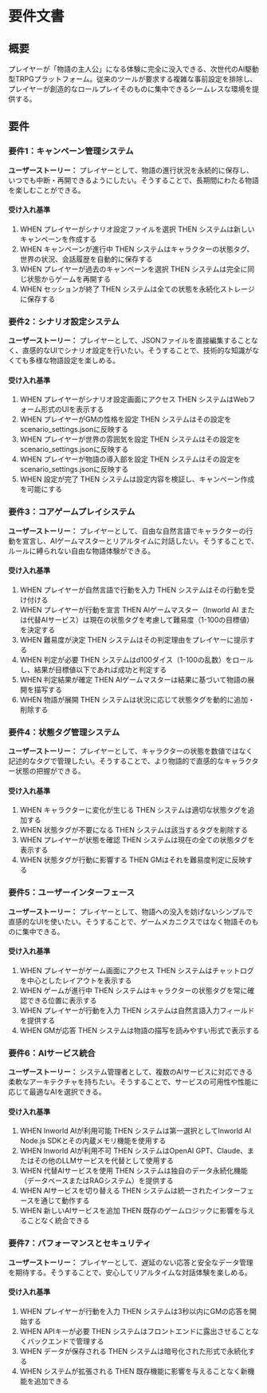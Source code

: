 # 要件文書

## 概要

プレイヤーが「物語の主人公」になる体験に完全に没入できる、次世代のAI駆動型TRPGプラットフォーム。従来のツールが要求する複雑な事前設定を排除し、プレイヤーが創造的なロールプレイそのものに集中できるシームレスな環境を提供する。

## 要件

### 要件1：キャンペーン管理システム

**ユーザーストーリー：** プレイヤーとして、物語の進行状況を永続的に保存し、いつでも中断・再開できるようにしたい。そうすることで、長期間にわたる物語を楽しむことができる。

#### 受け入れ基準

1. WHEN プレイヤーがシナリオ設定ファイルを選択 THEN システムは新しいキャンペーンを作成する
2. WHEN キャンペーンが進行中 THEN システムはキャラクターの状態タグ、世界の状況、会話履歴を自動的に保存する
3. WHEN プレイヤーが過去のキャンペーンを選択 THEN システムは完全に同じ状態からゲームを再開する
4. WHEN セッションが終了 THEN システムは全ての状態を永続化ストレージに保存する

### 要件2：シナリオ設定システム

**ユーザーストーリー：** プレイヤーとして、JSONファイルを直接編集することなく、直感的なUIでシナリオ設定を行いたい。そうすることで、技術的な知識がなくても多様な物語設定を楽しめる。

#### 受け入れ基準

1. WHEN プレイヤーがシナリオ設定画面にアクセス THEN システムはWebフォーム形式のUIを表示する
2. WHEN プレイヤーがGMの性格を設定 THEN システムはその設定をscenario_settings.jsonに反映する
3. WHEN プレイヤーが世界の雰囲気を設定 THEN システムはその設定をscenario_settings.jsonに反映する
4. WHEN プレイヤーが物語の導入部を設定 THEN システムはその設定をscenario_settings.jsonに反映する
5. WHEN 設定が完了 THEN システムは設定内容を検証し、キャンペーン作成を可能にする

### 要件3：コアゲームプレイシステム

**ユーザーストーリー：** プレイヤーとして、自由な自然言語でキャラクターの行動を宣言し、AIゲームマスターとリアルタイムに対話したい。そうすることで、ルールに縛られない自由な物語体験ができる。

#### 受け入れ基準

1. WHEN プレイヤーが自然言語で行動を入力 THEN システムはその行動を受け付ける
2. WHEN プレイヤーが行動を宣言 THEN AIゲームマスター（Inworld AI または代替AIサービス）は現在の状態タグを考慮して難易度（1-100の目標値）を決定する
3. WHEN 難易度が決定 THEN システムはその判定理由をプレイヤーに提示する
4. WHEN 判定が必要 THEN システムはd100ダイス（1-100の乱数）をロールし、結果が目標値以下であれば成功と判定する
5. WHEN 判定結果が確定 THEN AIゲームマスターは結果に基づいて物語の展開を描写する
6. WHEN 物語が展開 THEN システムは状況に応じて状態タグを動的に追加・削除する

### 要件4：状態タグ管理システム

**ユーザーストーリー：** プレイヤーとして、キャラクターの状態を数値ではなく記述的なタグで管理したい。そうすることで、より物語的で直感的なキャラクター状態の把握ができる。

#### 受け入れ基準

1. WHEN キャラクターに変化が生じる THEN システムは適切な状態タグを追加する
2. WHEN 状態タグが不要になる THEN システムは該当するタグを削除する
3. WHEN プレイヤーが状態を確認 THEN システムは現在の全ての状態タグを表示する
4. WHEN 状態タグが行動に影響する THEN GMはそれを難易度判定に反映する

### 要件5：ユーザーインターフェース

**ユーザーストーリー：** プレイヤーとして、物語への没入を妨げないシンプルで直感的なUIを使いたい。そうすることで、ゲームメカニクスではなく物語そのものに集中できる。

#### 受け入れ基準

1. WHEN プレイヤーがゲーム画面にアクセス THEN システムはチャットログを中心としたレイアウトを表示する
2. WHEN ゲームが進行中 THEN システムはキャラクターの状態タグを常に確認できる位置に表示する
3. WHEN プレイヤーが行動を入力 THEN システムは自然言語入力フィールドを提供する
4. WHEN GMが応答 THEN システムは物語の描写を読みやすい形式で表示する

### 要件6：AIサービス統合

**ユーザーストーリー：** システム管理者として、複数のAIサービスに対応できる柔軟なアーキテクチャを持ちたい。そうすることで、サービスの可用性や性能に応じて最適なAIを選択できる。

#### 受け入れ基準

1. WHEN Inworld AIが利用可能 THEN システムは第一選択としてInworld AI Node.js SDKとその内蔵メモリ機能を使用する
2. WHEN Inworld AIが利用不可 THEN システムはOpenAI GPT、Claude、またはその他のLLMサービスを代替として使用する
3. WHEN 代替AIサービスを使用 THEN システムは独自のデータ永続化機能（データベースまたはRAGシステム）を提供する
4. WHEN AIサービスを切り替える THEN システムは統一されたインターフェースを通じて動作する
5. WHEN 新しいAIサービスを追加 THEN 既存のゲームロジックに影響を与えることなく統合できる

### 要件7：パフォーマンスとセキュリティ

**ユーザーストーリー：** プレイヤーとして、遅延のない応答と安全なデータ管理を期待する。そうすることで、安心してリアルタイムな対話体験を楽しめる。

#### 受け入れ基準

1. WHEN プレイヤーが行動を入力 THEN システムは3秒以内にGMの応答を開始する
2. WHEN APIキーが必要 THEN システムはフロントエンドに露出させることなくバックエンドで管理する
3. WHEN データが保存される THEN システムは暗号化された形式で永続化する
4. WHEN システムが拡張される THEN 既存機能に影響を与えることなく新機能を追加できる